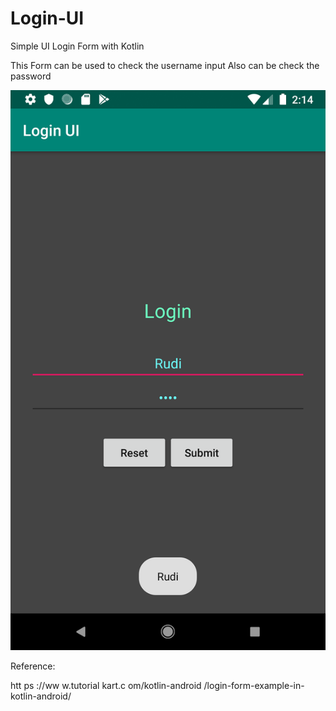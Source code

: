 # Login-UI

Simple UI Login Form with Kotlin

This Form can be used to check the username input
Also can be check the password

![70x70](screenshot/Screenshot_1561878873_Resize.png)

Reference:

htt ps ://ww w.tutorial kart.c om/kotlin-android /login-form-example-in- kotlin-android/
